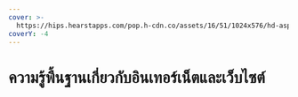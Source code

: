 ```yaml
---
cover: >-
  https://hips.hearstapps.com/pop.h-cdn.co/assets/16/51/1024x576/hd-aspect-1482161477-cable.jpg?resize=1200:*
coverY: -4
---
```


# ความรู้พื้นฐานเกี่ยวกับอินเทอร์เน็ตและเว็บไซต์

